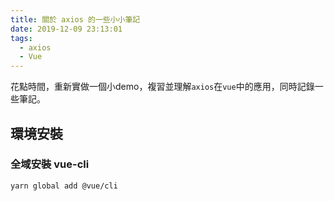 ```yaml
---
title: 關於 axios 的一些小小筆記
date: 2019-12-09 23:13:01
tags:
  - axios
  - Vue
---
```

花點時間，重新實做一個小demo，複習並理解`axios`在`vue`中的應用，同時記錄一些筆記。
<!--more-->
## 環境安裝
### 全域安裝 vue-cli
```
yarn global add @vue/cli
```